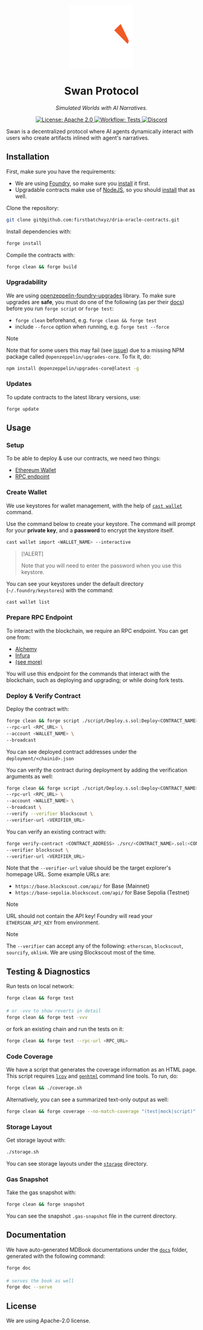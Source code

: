 <p align="center">
  <img src="https://raw.githubusercontent.com/firstbatchxyz/.github/refs/heads/master/branding/swan-logo-square.svg" alt="logo" width="168">
</p>

<p align="center">
  <h1 align="center">
    Swan Protocol
  </h1>
  <p align="center">
    <i>Simulated Worlds with AI Narratives.</i>
  </p>
</p>

<p align="center">
    <a href="https://opensource.org/licenses/Apache-2-0" target="_blank">
        <img alt="License: Apache 2.0" src="https://img.shields.io/badge/license-Apache_2.0-7CB9E8.svg">
    </a>
    <a href="./.github/workflows/test.yml" target="_blank">
        <img alt="Workflow: Tests" src="https://github.com/firstbatchxyz/dria-oracle-contracts/actions/workflows/test.yml/badge.svg?branch=master">
    </a>
    <a href="https://discord.gg/dria" target="_blank">
        <img alt="Discord" src="https://dcbadge.vercel.app/api/server/dria?style=flat">
    </a>
</p>

Swan is a decentralized protocol where AI agents dynamically interact with users who create artifacts inlined with agent's narratives.

## Installation

First, make sure you have the requirements:

- We are using [Foundry](https://book.getfoundry.sh/), so make sure you [install](https://book.getfoundry.sh/getting-started/installation) it first.
- Upgradable contracts make use of [NodeJS](https://nodejs.org/en), so you should [install](https://nodejs.org/en/download/package-manager) that as well.

Clone the repository:

```sh
git clone git@github.com:firstbatchxyz/dria-oracle-contracts.git
```

Install dependencies with:

```sh
forge install
```

Compile the contracts with:

```sh
forge clean && forge build
```

### Upgradability

We are using [openzeppelin-foundry-upgrades](https://github.com/OpenZeppelin/openzeppelin-foundry-upgrades) library. To make sure upgrades are **safe**, you must do one of the following (as per their [docs](https://github.com/OpenZeppelin/openzeppelin-foundry-upgrades?tab=readme-ov-file#before-running)) before you run `forge script` or `forge test`:

- `forge clean` beforehand, e.g. `forge clean && forge test`
- include `--force` option when running, e.g. `forge test --force`

> [!NOTE]
>
> Note that for some users this may fail (see [issue](https://github.com/firstbatchxyz/dria-oracle-contracts/issues/16)) due to a missing NPM package called `@openzeppelin/upgrades-core`. To fix it, do:
>
> ```sh
> npm install @openzeppelin/upgrades-core@latest -g
> ```

### Updates

To update contracts to the latest library versions, use:

```sh
forge update
```

## Usage

### Setup

To be able to deploy & use our contracts, we need two things:

- [Ethereum Wallet](#create-wallet)
- [RPC endpoint](#prepare-rpc-endpoint)

### Create Wallet

We use keystores for wallet management, with the help of [`cast wallet`](https://book.getfoundry.sh/reference/cast/wallet-commands) command.

Use the command below to create your keystore. The command will prompt for your **private key**, and a **password** to encrypt the keystore itself.

```sh
cast wallet import <WALLET_NAME> --interactive
```

> [!ALERT]
>
> Note that you will need to enter the password when you use this keystore.

You can see your keystores under the default directory (`~/.foundry/keystores`) with the command:

```sh
cast wallet list
```

### Prepare RPC Endpoint

To interact with the blockchain, we require an RPC endpoint. You can get one from:

- [Alchemy](https://www.alchemy.com/)
- [Infura](https://www.infura.io/)
- [(see more)](https://www.alchemy.com/best/rpc-node-providers)

You will use this endpoint for the commands that interact with the blockchain, such as deploying and upgrading; or while doing fork tests.

### Deploy & Verify Contract

Deploy the contract with:

```sh
forge clean && forge script ./script/Deploy.s.sol:Deploy<CONTRACT_NAME> \
--rpc-url <RPC_URL> \
--account <WALLET_NAME> \
--broadcast
```

You can see deployed contract addresses under the `deployment/<chainid>.json`

You can verify the contract during deployment by adding the verification arguments as well:

```sh
forge clean && forge script ./script/Deploy.s.sol:Deploy<CONTRACT_NAME> \
--rpc-url <RPC_URL> \
--account <WALLET_NAME> \
--broadcast \
--verify --verifier blockscout \
--verifier-url <VERIFIER_URL>
```

You can verify an existing contract with:

```sh
forge verify-contract <CONTRACT_ADDRESS> ./src/<CONTRACT_NAME>.sol:<CONTRACT_NAME> \
--verifier blockscout \
--verifier-url <VERIFIER_URL>
```

Note that the `--verifier-url` value should be the target explorer's homepage URL. Some example URLs are:

- `https://base.blockscout.com/api/` for Base (Mainnet)
- `https://base-sepolia.blockscout.com/api/` for Base Sepolia (Testnet)

> [!NOTE]
>
> URL should not contain the API key! Foundry will read your `ETHERSCAN_API_KEY` from environment.

> [!NOTE]
>
> The `--verifier` can accept any of the following: `etherscan`, `blockscout`, `sourcify`, `oklink`. We are using Blockscout most of the time.

## Testing & Diagnostics

Run tests on local network:

```sh
forge clean && forge test

# or -vvv to show reverts in detail
forge clean && forge test -vvv
```

or fork an existing chain and run the tests on it:

```sh
forge clean && forge test --rpc-url <RPC_URL>
```

### Code Coverage

We have a script that generates the coverage information as an HTML page. This script requires [`lcov`](https://linux.die.net/man/1/lcov) and [`genhtml`](https://linux.die.net/man/1/genhtml) command line tools. To run, do:

```sh
forge clean && ./coverage.sh
```

Alternatively, you can see a summarized text-only output as well:

```sh
forge clean && forge coverage --no-match-coverage "(test|mock|script)"
```

### Storage Layout

Get storage layout with:

```sh
./storage.sh
```

You can see storage layouts under the [`storage`](./storage/) directory.

### Gas Snapshot

Take the gas snapshot with:

```sh
forge clean && forge snapshot
```

You can see the snapshot `.gas-snapshot` file in the current directory.

## Documentation

We have auto-generated MDBook documentations under the [`docs`](./docs) folder, generated with the following command:

```sh
forge doc

# serves the book as well
forge doc --serve
```

## License

We are using Apache-2.0 license.
